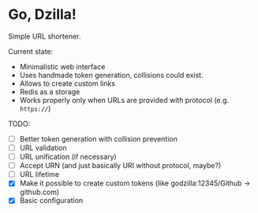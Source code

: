 # Go, Dzilla!

Simple URL shortener.

Current state:
- Minimalistic web interface
- Uses handmade token generation, collisions could exist.
- Allows to create custom links
- Redis as a storage
- Works properly only when URLs are provided with protocol (e.g. `https://`)

TODO:
- [ ] Better token generation with collision prevention
- [ ] URL validation
- [ ] URL unification (if necessary)
- [ ] Accept URN (and just basically URI without protocol, maybe?)
- [ ] URL lifetime
- [x] Make it possible to create custom tokens (like godzilla:12345/Github -> github.com)
- [x] Basic configuration

